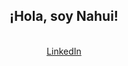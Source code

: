 <body>
    <div align="center">
    <h2>¡Hola, soy Nahui!</h2>
    </br>
    <a href="https://www.github.com/celestecruzzg">LinkedIn</a>
</body>